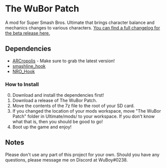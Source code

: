 # The WuBor Patch

A mod for Super Smash Bros. Ultimate that brings character balance and mechanics changes to various characters. [You can find a full changelog for the beta release here.](https://docs.google.com/document/d/1zGBMh0nS9fj-ejxOqP-fd_XHtAIRetYXqfS7GVNQuhk/edit#)

## Dependencies

* [ARCropolis](https://github.com/Raytwo/ARCropolis) - Make sure to grab the latest version!
* [smashline_hook](https://github.com/blu-dev/smashline_hook/releases/latest)
* [NRO_Hook](https://github.com/ultimate-research/nro-hook-plugin/releases/tag/v0.2.0)

### How to Install

0. Download and install the dependencies first!
1. Download a release of The WuBor Patch.
2. Move the contents of the 7z file to the root of your SD card.
3. If you changed the location of your mods workspace, move "The WuBor Patch" folder in Ultimate/mods/ to your workspace. If you don't know what that is, then you should be good to go!
4. Boot up the game and enjoy!

## Notes

Please don't use any part of this project for your own. Should you have any questions, please message me on Discord at WuBoy#0238.
